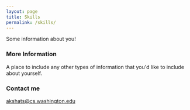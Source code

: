 ```yaml
---
layout: page
title: Skills
permalink: /skills/
---
```


Some information about you!

### More Information

A place to include any other types of information that you'd like to include about yourself.

### Contact me

[akshats@cs.washington.edu](mailto:akshats@cs.washington.edu)
